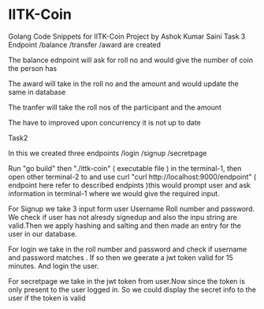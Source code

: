 # IITK-Coin

Golang Code Snippets for IITK-Coin Project by Ashok Kumar Saini
Task 3
Endpoint /balance /transfer /award are created

The balance ednpoint will ask for roll no and would give the number of coin the person has

The award will take in the roll no and the amount and would update the same in database

The tranfer will take the roll nos of the participant and the amount

The have to improved upon concurrency it is not up to date

Task2

In this we created three endpoints /login /signup /secretpage

Run "go build" then "./ittk-coin" ( executable file ) in the terminal-1, then open other terminal-2 to and use curl "curl http://localhost:9000/endpoint" ( endpoint here refer to described endpints  )this would prompt user and ask information in terminal-1 where we would give the required input. 


For Signup we take 3 input form user Username Roll number and password. We check if user has not alresdy signedup and also the inpu string are valid.Then we apply hashing and salting and then made an entry for the user in our database.

For login we take in the roll number and password and check if username and password matches . If so then we geerate a jwt token valid for 15 minutes. And login the user.

For secretpage we take in the jwt token from user.Now since the token is only present to the user logged in. So we could display the secret info to the user if the token is valid
